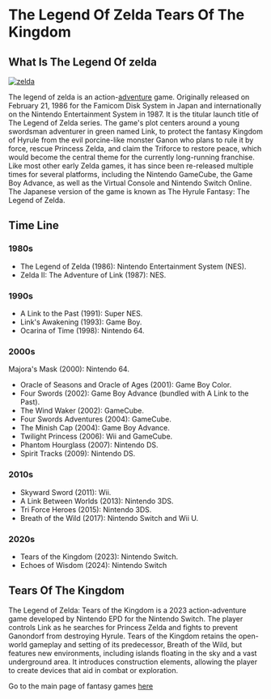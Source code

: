 # The Legend Of Zelda Tears Of The Kingdom
## What Is The Legend Of zelda
[![zelda](https://www.pngmart.com/files/4/The-Legend-of-Zelda-Logo-PNG-Image.png)](https://www.pngmart.com/image/35706)

The legend of zelda is an action-[adventure](../../storygame/story.md) game. Originally released on February 21, 1986 for the Famicom Disk System in Japan and internationally on the Nintendo Entertainment System in 1987. It is the titular launch title of The Legend of Zelda series. The game's plot centers around a young swordsman adventurer in green named Link, to protect the fantasy Kingdom of Hyrule from the evil porcine-like monster Ganon who plans to rule it by force, rescue Princess Zelda, and claim the Triforce to restore peace, which would become the central theme for the currently long-running franchise. Like most other early Zelda games, it has since been re-released multiple times for several platforms, including the Nintendo GameCube, the Game Boy Advance, as well as the Virtual Console and Nintendo Switch Online. The Japanese version of the game is known as The Hyrule Fantasy: The Legend of Zelda.

## Time Line


### 1980s 


- The Legend of Zelda (1986): Nintendo Entertainment System (NES).
- Zelda II: The Adventure of Link (1987): NES.

  
### 1990s


- A Link to the Past (1991): Super NES.
- Link's Awakening (1993): Game Boy.
- Ocarina of Time (1998): Nintendo 64. 


### 2000s


Majora's Mask (2000): Nintendo 64.
- Oracle of Seasons and Oracle of Ages (2001): Game Boy Color.
- Four Swords (2002): Game Boy Advance (bundled with A Link to the Past).
- The Wind Waker (2002): GameCube.
- Four Swords Adventures (2004): GameCube.
- The Minish Cap (2004): Game Boy Advance.
- Twilight Princess (2006): Wii and GameCube.
- Phantom Hourglass (2007): Nintendo DS.
- Spirit Tracks (2009): Nintendo DS. 


### 2010s

 -  Skyward Sword (2011): Wii.
- A Link Between Worlds (2013): Nintendo 3DS.
- Tri Force Heroes (2015): Nintendo 3DS.
- Breath of the Wild (2017): Nintendo Switch and Wii U.

  
### 2020s
- Tears of the Kingdom (2023): Nintendo Switch.
- Echoes of Wisdom (2024): Nintendo Switch

## Tears Of The Kingdom
The Legend of Zelda: Tears of the Kingdom is a 2023 action-adventure game developed by Nintendo EPD for the Nintendo Switch. The player controls Link as he searches for Princess Zelda and fights to prevent Ganondorf from destroying Hyrule. Tears of the Kingdom retains the open-world gameplay and setting of its predecessor, Breath of the Wild, but features new environments, including islands floating in the sky and a vast underground area. It introduces construction elements, allowing the player to create devices that aid in combat or exploration.

Go to the main page of fantasy games [here](fantasy/fent.md)

[another place]: https://github.com/319SoftDev/wiki-project-group-row-2/blob/main/videogame/fantasy/baldursgate3/bg3.md
